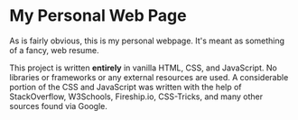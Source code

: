 # My Personal Web Page
As is fairly obvious, this is my personal webpage. It's meant as something of a fancy, web resume. 

This project is written **entirely** in vanilla HTML, CSS, and JavaScript. No libraries or frameworks or any external resources are used. A considerable portion of the CSS and JavaScript was written with the help of StackOverflow, W3Schools, Fireship.io, CSS-Tricks, and many other sources found via Google. 
